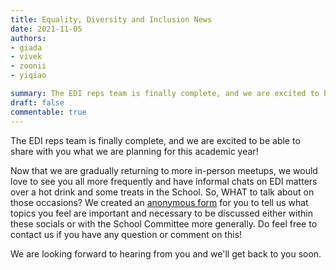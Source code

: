 ```yaml
---
title: Equality, Diversity and Inclusion News
date: 2021-11-05
authors:
- giada
- vivek
- zoonii
- yiqiao

summary: The EDI reps team is finally complete, and we are excited to be able to share with you what we are planning for this academic year!
draft: false
commentable: true
---
```


The EDI reps team is finally complete, and we are excited to be able to share with you what we are planning for this academic year!

Now that we are gradually returning to more in-person meetups, we would love to see you all more frequently and have informal chats on EDI matters over a hot drink and some treats in the School. 
So, WHAT to talk about on those occasions? We created an [anonymous form](https://forms.office.com/Pages/ResponsePage.aspx?id=MH_ksn3NTkql2rGM8aQVG73sKx3fIF1Hrhgnw_P9MpRUME45U01QRldQVDBVSFM4Sk44NVIxV1RKRy4u&wdLOR=c8B8799FC-8EF8-4A05-84B7-7935858E1809) for you to tell us what topics you feel are important and necessary to be discussed either within these socials or with the School Committee more generally. Do feel free to contact us if you have any question or comment on this!

We are looking forward to hearing from you and we'll get back to you soon.
